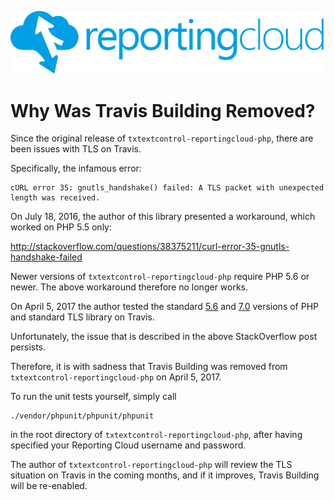 ![Logo](../media/rc_logo_512.png)

# Why Was Travis Building Removed?

Since the original release of `txtextcontrol-reportingcloud-php`, there are been issues with TLS on Travis.

Specifically, the infamous error:

    cURL error 35: gnutls_handshake() failed: A TLS packet with unexpected length was received.

On July 18, 2016, the author of this library presented a workaround, which worked on PHP 5.5 only:

http://stackoverflow.com/questions/38375211/curl-error-35-gnutls-handshake-failed

Newer versions of `txtextcontrol-reportingcloud-php` require PHP 5.6 or newer. The above workaround therefore no longer works.

On April 5, 2017 the author tested the standard [5.6](https://travis-ci.org/TextControl/txtextcontrol-reportingcloud-php/jobs/218844575) and [7.0](https://travis-ci.org/TextControl/txtextcontrol-reportingcloud-php/jobs/218844576) versions of PHP and standard TLS library on Travis.

Unfortunately, the issue that is described in the above StackOverflow post persists.

Therefore, it is with sadness that Travis Building was removed from `txtextcontrol-reportingcloud-php` on April 5, 2017.

To run the unit tests yourself, simply call

    ./vendor/phpunit/phpunit/phpunit
    
in the root directory of `txtextcontrol-reportingcloud-php`, after having specified your Reporting Cloud username and password.
    
The author of `txtextcontrol-reportingcloud-php` will review the TLS situation on Travis in the coming months, and if it improves, Travis Building will be re-enabled.
